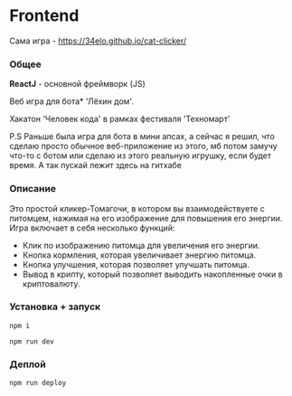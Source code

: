 # Frontend

Сама игра - https://34elo.github.io/cat-clicker/

### Общее

**ReactJ** - основной фреймворк (JS)

Веб игра для бота* 'Лёхин дом'.

Хакатон 'Человек кода' в рамках фестиваля 'Техномарт'

P.S Раньше была игра для бота в мини апсах, а сейчас я решил, что сделаю просто обычное веб-приложение из этого, мб
потом замучу что-то с ботом или сделаю из этого реальную игрушку, если будет время. А так пускай лежит здесь на гитхабе

### Описание

Это простой кликер-Томагочи, в котором вы взаимодействуете с питомцем, нажимая на его изображение для повышения его
энергии. Игра включает в себя несколько функций:

- Клик по изображению питомца для увеличения его энергии.
- Кнопка кормления, которая увеличивает энергию питомца.
- Кнопка улучшения, которая позволяет улучшать питомца.
- Вывод в крипту, который позволяет выводить накопленные очки в криптовалюту.

### Установка + запуск

```
npm i
```

```
npm run dev
```

### Деплой

```
npm run deploy
```
